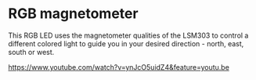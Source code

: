 # RGB magnetometer

This RGB LED uses the magnetometer qualities of the LSM303 to control a 
different colored light to guide you in your desired direction - north, east,
south or west.

https://www.youtube.com/watch?v=ynJcO5uidZ4&feature=youtu.be
